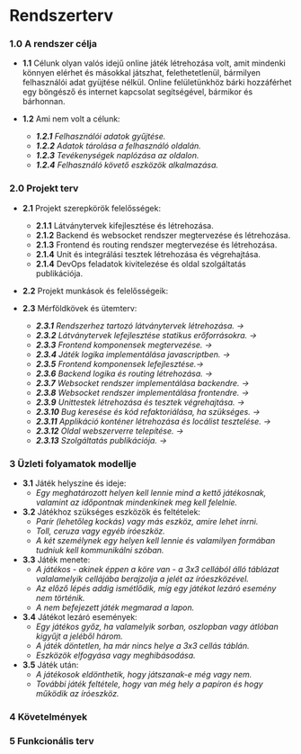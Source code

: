 # Rendszerterv
### 1.0 A rendszer célja
+ **1.1** Célunk olyan valós idejű online játék létrehozása volt, amit mindenki könnyen elérhet és másokkal játszhat, felethetetlenül, bármilyen felhasználói adat gyüjtése nélkül. Online felületünkhöz bárki hozzáférhet egy böngésző és internet kapcsolat segítségével, bármikor és bárhonnan.

+ **1.2** Ami nem volt a célunk:
    + ***1.2.1** Felhasználói adatok gyűjtése.*
    + ***1.2.2** Adatok tárolása a felhasználó oldalán.*
    + ***1.2.3** Tevékenységek naplózása az oldalon.*
    + ***1.2.4** Felhasználó követő eszközök alkalmazása.*

### 2.0 Projekt terv
+ **2.1** Projekt szerepkörök felelősségek:
    + **2.1.1** Látványtervek kifejlesztése és létrehozása.
    + **2.1.2** Backend és websocket rendszer megtervezése és létrehozása.
    + **2.1.3** Frontend és routing rendszer megtervezése és létrehozása.
    + **2.1.4** Unit és integrálási tesztek létrehozása és végrehajtása.
    + **2.1.4** DevOps feladatok kivitelezése és oldal szolgáltatás publikációja.

+ **2.2** Projekt munkások és felelősségeik:

+ **2.3** Mérföldkövek és ütemterv:
    - ***2.3.1** Rendszerhez tartozó látványtervek létrehozása. →*
    - ***2.3.2** Látványtervek lefejlesztése statikus erőforrásokra. →*
    - ***2.3.3** Frontend komponensek megtervezése. →*
    - ***2.3.4** Játék logika implementálása javascriptben. →*
    - ***2.3.5** Frontend komponensek lefejlesztése.→*
    - ***2.3.6** Backend logika és routing létrehozása. →*
    - ***2.3.7** Websocket rendszer implementálása backendre. →*
    - ***2.3.8** Websocket rendszer implementálása frontendre. →*
    - ***2.3.9** Unittestek létrehozása és tesztek végrehajtása. →*
    - ***2.3.10** Bug keresése és kód refaktoriálása, ha szükséges. →*
    - ***2.3.11** Applikáció konténer létrehozása és locálist tesztelése. →*
    - ***2.3.12** Oldal webszerverre telepítése. →*
    - ***2.3.13** Szolgáltatás publikációja. →*
### 3 Üzleti folyamatok modellje
- **3.1** Játék helyszíne és ideje:
  - *Egy meghatározott helyen kell lennie mind a kettő játékosnak, valamint az időpontnak mindenkinek meg kell felelnie.*
- **3.2** Játékhoz szükséges eszközök és feltételek:
  - *Parír (lehetőleg kockás) vagy más eszköz, amire lehet ínrni.*
  - *Toll, ceruza vagy egyéb íróeszköz.*
  - *A két személynek egy helyen kell lennie és valamilyen formában tudniuk kell kommunikálni szóban.*
- **3.3** Játék menete:
  - *A játékos - akinek éppen a köre van - a 3x3 cellából álló táblázat valalamelyik cellájába berajzolja a jelét az íróeszközével.*
  - *Az előző lépés addig ismétlődik, míg egy játékot lezáró esemény nem történik.*
  - *A nem befejezett játék megmarad a lapon.*
- **3.4** Játékot lezáró események:
  - *Egy játékos győz, ha valamelyik sorban, oszlopban vagy átlóban kigyűjt a jeléből három.*
  - *A játék döntetlen, ha már nincs helye a 3x3 cellás táblán.*
  - *Eszközök elfogyása vagy meghibásodása.*
- **3.5** Játék után:
  - *A játékosok eldönthetik, hogy játszanak-e még vagy nem.*
  - *További játék feltétele, hogy van még hely a papíron és hogy működik az íróeszköz.*
### 4 Követelmények
### 5 Funkcionális  terv
